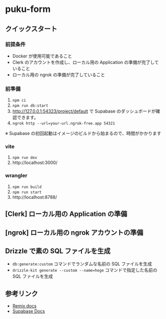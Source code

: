 # puku-form

## クイックスタート

### 前提条件
- Docker が使用可能であること
- Clerk のアカウントを作成し、ローカル用の Application の準備が完了していること
- ローカル用の ngrok の準備が完了していること

### 前準備
1. `npm ci`
2. `npm run db:start`
3. http://127.0.0.1:54323/project/default で Supabase のダッシュボードが確認できます。
4. `ngrok http --url=your-url.ngrok-free.app 54321`

※ Supabase の初回起動はイメージのビルドから始まるので、時間がかかります

### vite

1. `npm run dev`
2. http://localhost:3000/

### wrangler

1. `npm run build`
2. `npm run start`
3. http://localhost:8788/

## [Clerk] ローカル用の Application の準備

## [ngrok] ローカル用の ngrok アカウントの準備

## Drizzle で素の SQL ファイルを生成

- `db:generate:custom` コマンドでランダムな名前の SQL ファイルを生成
- `drizzle-kit generate --custom --name=hoge` コマンドで指定した名前の SQL ファイルを生成

## 参考リンク

- [Remix docs](https://remix.run/docs)
- [Supabase Docs](https://supabase.com/docs)
